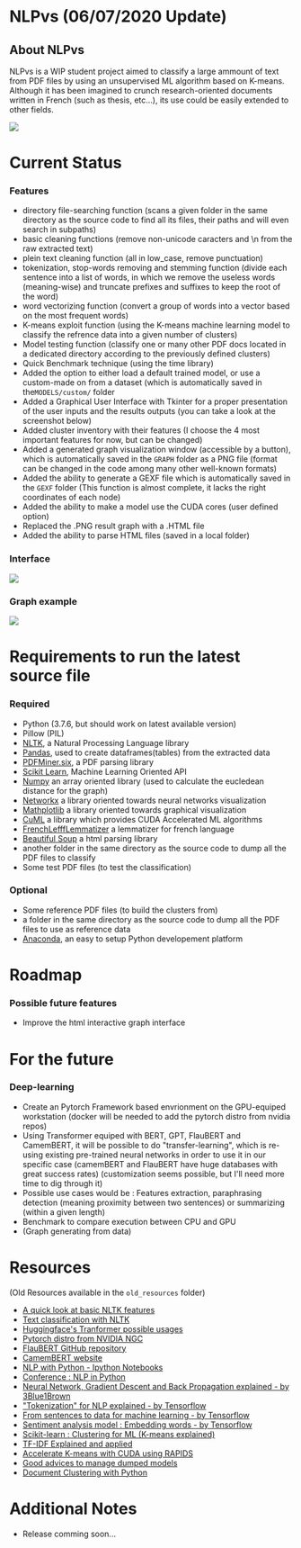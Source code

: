 # NLPvs (06/07/2020 Update)

<h2>About NLPvs</h2>

NLPvs is a WIP student project aimed to classify a large ammount of text from PDF files by using an unsupervised ML algorithm based on K-means. Although it has been imagined to crunch research-oriented documents written in French (such as thesis, etc...), its use could be easily extended to other fields.

<img src="schema.png"/>

# Current Status 

<h3>Features</h3>

<ul>
  <li>directory file-searching function (scans a given folder in the same directory as the source code to find all its files, their paths and will even search in subpaths)</li>
  <li>basic cleaning functions (remove non-unicode caracters and \n from the raw extracted text)</li>
  <li>plein text cleaning function (all in low_case, remove punctuation)</li>
  <li>tokenization, stop-words removing and stemming function (divide each sentence into a list of words, in which we remove the useless words (meaning-wise) and truncate prefixes and suffixes to keep the root of the word)</li>
  <li>word vectorizing function (convert a group of words into a vector based on the most frequent words)</li>
  <li>K-means exploit function (using the K-means machine learning model to classify the refrence data into a given number of clusters) </li>
  <li>Model testing function (classify one or many other PDF docs located in a dedicated directory according to the previously defined clusters) </li>
  <li>Quick Benchmark technique (using the time library) </li>
  <li>Added the option to either load a default trained model, or use a custom-made on from a dataset (which is automatically saved in the<code>MODELS/custom/</code> folder</li>
  <li>Added a Graphical User Interface with Tkinter for a proper presentation of the user inputs and the results outputs (you can take a look at the screenshot below)</li>
  <li>Added cluster inventory with their features (I choose the 4 most important features for now, but can be changed)</li>
  <li>Added a generated graph visualization window (accessible by a button), which is automatically saved in the <code>GRAPH</code> folder as a PNG file (format can be changed in the code among many other well-known formats)</li>
  <li>Added the ability to generate a GEXF file which is automatically saved in the <code>GEXF</code> folder (This function is almost complete, it lacks the right coordinates of each node)</li>
  <li>Added the ability to make a model use the CUDA cores (user defined option)</li>
  <li>Replaced the .PNG result graph with a .HTML file</li>
  <li>Added the ability to parse HTML files (saved in a local folder)</li>
</ul>

<h3>Interface</h3>

<img src="GUIv1.png"/>

<h3>Graph example</h3>

<img src="graph.png"/>

# Requirements to run the latest source file

<h3>Required</h3>

<ul>
  <li>Python (3.7.6, but should work on latest available version)</li>
  <li>Pillow (PIL)</li>
  <li><a href=https://www.nltk.org/>NLTK</a>, a Natural Processing Language library</li>
  <li><a href=https://pandas.pydata.org/>Pandas</a>, used to create dataframes(tables) from the extracted data</li>
  <li><a href=https://github.com/pdfminer/pdfminer.six#pdfminersix>PDFMiner.six</a>, a PDF parsing library</li>
  <li><a href=https://scikit-learn.org/stable/index.html>Scikit Learn</a>, Machine Learning Oriented API</li>
  <li><a href=https://numpy.org/>Numpy</a> an array oriented library (used to calculate the eucledean distance for the graph)</li>
  <li><a href=https://networkx.github.io/>Networkx</a> a library oriented towards neural networks visualization</li>
  <li><a href=https://matplotlib.org/>Mathplotlib</a> a library oriented towards graphical visualization</li>
  <li><a href=https://github.com/rapidsai/cuml>CuML</a> a library which provides CUDA Accelerated ML algorithms</li>
  <li><a href=https://github.com/ClaudeCoulombe/FrenchLefffLemmatizer>FrenchLefffLemmatizer</a> a lemmatizer for french language</li>
  <li><a href=https://www.crummy.com/software/BeautifulSoup/bs4/doc/#>Beautiful Soup</a> a html parsing library</li>
  <li>another folder in the same directory as the source code to dump all the PDF files to classify</li>
  <li>Some test PDF files (to test the classification)</li>
</ul>

<h3>Optional</h3>

<ul>
  <li>Some reference PDF files (to build the clusters from)</li>
  <li>a folder in the same directory as the source code to dump all the PDF files to use as reference data</li>
  <li><a href=https://www.anaconda.com/>Anaconda</a>, an easy to setup Python developement platform</li> 
</ul>

# Roadmap

<h3>Possible future features</h3>

<ul>
  <li>Improve the html interactive graph interface</li>
</ul>

# For the future

<h3>Deep-learning</h3>

<ul>
  <li>Create an Pytorch Framework based envrionment on the GPU-equiped workstation (docker will be needed to add the pytorch distro from nvidia repos)</li>
  <li>Using Transformer equiped with BERT, GPT, FlauBERT and CamemBERT, it will be possible to do "transfer-learning", which is re-using existing pre-trained neural networks in order to use it in our specific case (camemBERT and FlauBERT have huge databases with great success rates) (customization seems possible, but I'll need more time to dig through it)</li>
  <li>Possible use cases would be : Features extraction, paraphrasing detection (meaning proximity between two sentences) or summarizing (within a given length) </li>
  <li>Benchmark to compare execution between CPU and GPU</li>
  <li>(Graph generating from data)</li>
</ul>

# Resources

(Old Resources available in the <code>old_resources</code> folder)

<ul>
  <li><a href=https://www.nltk.org/book/ch01.html>A quick look at basic NLTK features</a></li>
  <li><a href=https://www.nltk.org/book/ch06.html/>Text classification with NLTK</a></li>
  <li><a href=https://huggingface.co/transformers/usage.html>Huggingface's Tranformer possible usages</a></li>
  <li><a href=https://ngc.nvidia.com/catalog/containers/nvidia:pytorch>Pytorch distro from NVIDIA NGC</a></li>
  <li><a href=https://github.com/getalp/Flaubert>FlauBERT GitHub repository</a></li>
  <li><a href=https://camembert-model.fr/>CamemBERT website</a></li>
  <li><a href=https://github.com/adashofdata/nlp-in-python-tutorial/>NLP with Python - Ipython Notebooks</a></li>
  <li><a href=https://www.youtube.com/watch?v=xvqsFTUsOmc>Conference : NLP in Python</a></li>
  <li><a href=https://www.youtube.com/playlist?list=PLZHQObOWTQDNU6R1_67000Dx_ZCJB-3pi>Neural Network, Gradient Descent and Back Propagation explained - by 3Blue1Brown</a></li>
  <li><a href=https://www.youtube.com/watch?v=fNxaJsNG3-s>"Tokenization" for NLP explained - by Tensorflow</a></li>
  <li><a href=https://youtu.be/r9QjkdSJZ2g>From sentences to data for machine learning - by Tensorflow</a></li>
  <li><a href=https://youtu.be/Y_hzMnRXjhI>Sentiment analysis model : Embedding words - by Tensorflow</a></li>
  <li><a href=https://scikit-learn.org/stable/modules/clustering.html#clustering>Scikit-learn : Clustering for ML (K-means explained)</a></li>
  <li><a href=https://medium.com/@MSalnikov/text-clustering-with-k-means-and-tf-idf-f099bcf95183>TF-IDF Explained and applied</a></li>
  <li><a href=https://medium.com/rapids-ai/combining-speed-scale-to-accelerate-k-means-in-rapids-cuml-8d45e5ce39f5>Accelerate K-means with CUDA using RAPIDS</a></li>
  <li><a href=https://scikit-learn.org/stable/modules/model_persistence.html>Good advices to manage dumped models</a></li>
  <li><a href=http://brandonrose.org/clustering>Document Clustering with Python</a></li>
  
</ul>

# Additional Notes

<ul>
  <li>Release comming soon... </li>
</ul>
